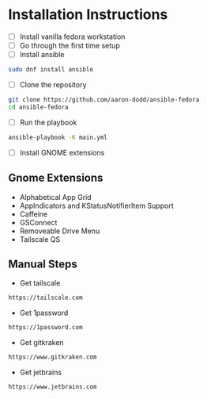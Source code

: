 # Installation Instructions

 - [ ] Install vanilla fedora workstation
 - [ ] Go through the first time setup
 - [ ] Install ansible

```bash
sudo dnf install ansible
```

- [ ] Clone the repository

```bash
git clone https://github.com/aaron-dodd/ansible-fedora
cd ansible-fedora
```

- [ ] Run the playbook

```bash
ansible-playbook -K main.yml
```

- [ ] Install GNOME extensions

## Gnome Extensions

 - Alphabetical App Grid
 - AppIndicators and KStatusNotifierItem Support
 - Caffeine
 - GSConnect
 - Removeable Drive Menu
 - Tailscale QS

## Manual Steps

 - Get tailscale

```bash
https://tailscale.com
```

 - Get 1password

```bash
https://1password.com
```

 - Get gitkraken

```bash
https://www.gitkraken.com
```

 - Get jetbrains

```bash
https://www.jetbrains.com
```

